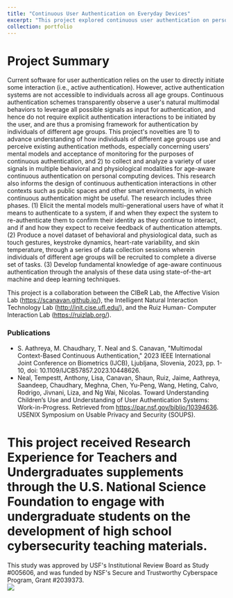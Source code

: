 ```yaml
---
title: "Continuous User Authentication on Everyday Devices"
excerpt: "This project explored continuous user authentication on personal computing devices.<br/><img src='../images/nsfca.gif'>"
collection: portfolio
---
```


# Project Summary
Current software for user authentication relies on the user to directly initiate some interaction (i.e., active authentication). However, active authentication systems are not accessible to individuals across all
age groups. Continuous authentication schemes transparently observe a user's natural multimodal behaviors to leverage all possible signals as input for authentication, and hence do not require explicit
authentication interactions to be initiated by the user, and are thus a promising framework for authentication by individuals of different age groups. This project's novelties are 1) to advance understanding of
how individuals of different age groups use and perceive existing authentication methods, especially concerning users' mental models and acceptance of monitoring for the purposes of continuous
authentication, and 2) to collect and analyze a variety of user signals in multiple behavioral and physiological modalities for age-aware continuous authentication on personal computing devices. This research
also informs the design of continuous authentication interactions in other contexts such as public spaces and other smart environments, in which continuous authentication might be useful. The research
includes three phases. (1) Elicit the mental models multi-generational users have of what it means to authenticate to a system, if and when they expect the system to re-authenticate them to confirm their
identity as they continue to interact, and if and how they expect to receive feedback of authentication attempts. (2) Produce a novel dataset of behavioral and physiological data, such as touch gestures,
keystroke dynamics, heart-rate variability, and skin temperature, through a series of data collection sessions wherein individuals of different age groups will be recruited to complete a diverse set of tasks. (3)
Develop fundamental knowledge of age-aware continuous authentication through the analysis of these data using state-of-the-art machine and deep learning techniques.

This project is a collaboration between the CIBeR Lab, the Affective Vision Lab (https://scanavan.github.io/), the Intelligent Natural Interaction Technology Lab (http://init.cise.ufl.edu/), and the Ruiz Human-
Computer Interaction Lab (https://ruizlab.org/).

### Publications

- S. Aathreya, M. Chaudhary, T. Neal and S. Canavan, "Multimodal Context-Based Continuous Authentication," 2023 IEEE International Joint Conference on Biometrics (IJCB), Ljubljana, Slovenia, 2023, pp. 1-10, doi: 10.1109/IJCB57857.2023.10448626.
- Neal, Tempestt, Anthony, Lisa, Canavan, Shaun, Ruiz, Jaime, Aathreya, Saandeep, Chaudhary, Meghna, Chen, Yu-Peng, Wang, Heting, Calvo, Rodrigo, Jivnani, Liza, and Ng Wai, Nicolas. Toward Understanding Children’s Use and Understanding of User Authentication Systems: Work-in-Progress. Retrieved from https://par.nsf.gov/biblio/10394636. USENIX Symposium on Usable Privacy and Security (SOUPS).

# This project received Research Experience for Teachers and Undergraduates supplements through the U.S. National Science Foundation to engage with undergraduate students on the development of high school cybersecurity teaching materials. 

This study was approved by USF's Institutional Review Board as Study #005606, and was funded by NSF's Secure and Trustworthy Cyberspace Program, Grant #2039373.<br/><img src='../../images/nsf-logo.png'>
